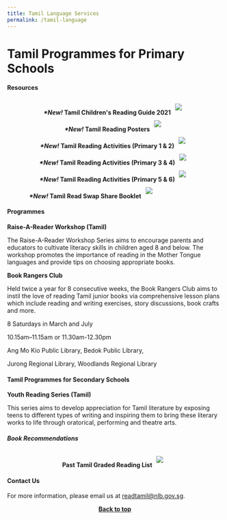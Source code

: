 ```yaml
---
title: Tamil Language Services
permalink: /tamil-language
---
```

# Tamil Programmes for Primary Schools

#### Resources
<div class="wrapper" style="width: 100%;">
<div class="container" style="display: flex; margin: auto; align-content: flex-start; width: inherit; flex-wrap: wrap">  
		<div class="image-container" style="margin: auto;">
			<b><i>*New!</i> Tamil Children's Reading Guide 2021</b><a href="/files/primary-book-recommendations/Tamil-Childrens-Reading-Guide-2021-compressed.PDF"><img src="/images/recommendationsprimary/tamil-childrens-reading-guide-21.png" style="max-width: 24rem; padding: 10px; margin:auto;"></a>
	</div>
	<div class="image-container" style="margin: auto;">
			<b><i>*New!</i> Tamil Reading Posters</b><a href="https://drive.google.com/file/d/12l215dOzaYIr_KpumoKPM765VUfeh2mq/view?usp=drivesdk"><img src="/images/mtl-tamil/Tamil_ReadingPosters.png" style="max-width: 24rem; padding: 10px; margin:auto;"></a>
	</div>
	<div class="image-container" style="margin: auto;">
			<b><i>*New!</i> Tamil Reading Activities (Primary 1 & 2)</b><a href="/files/mtl-tamil/Tamil_ReadingActivitiesP1_P2.PDF"><img src="/images/mtl-tamil/Tamil_ReadingActivitiesP1_P2.png" style="max-width: 24rem; padding: 10px; margin:auto;"></a>
	</div>
	<div class="image-container" style="margin: auto;">
			<b><i>*New!</i> Tamil Reading Activities (Primary 3 & 4)</b><a href="/files/mtl-tamil/Tamil_ReadingActivitiesP3_P4.PDF"><img src="/images/mtl-tamil/Tamil_ReadingActivitiesP3_P4.png" style="max-width: 24rem; padding: 10px; margin:auto;"></a>
	</div>
		<div class="image-container" style="margin: auto;">
			<b><i>*New!</i> Tamil Reading Activities (Primary 5 & 6)</b><a href="/files/mtl-tamil/Tamil_ReadingActivitiesP5_P6.PDF"><img src="/images/mtl-tamil/Tamil_ReadingActivitiesP5_P6.png" style="max-width: 24rem; padding: 10px; margin:auto;"></a>
	</div>
	<div class="image-container" style="margin: auto;">
			<b><i>*New!</i> Tamil Read Swap Share Booklet</b><a href="/files/mtl-tamil/Tamil_ReadSwapShareBooklet.PDF"><img src="/images/mtl-tamil/Tamil_ReadSwapShare.png" style="max-width: 24rem; padding: 10px; margin:auto;"></a>
	</div>
	<div class="image-container" style="margin: auto;">
		</div>
	</div>
	</div>
		
#### Programmes

**Raise-A-Reader Workshop (Tamil)**

The Raise-A-Reader Workshop Series aims to encourage parents and educators to cultivate literacy skills in children aged 8 and below. The workshop promotes the importance of reading in the Mother Tongue languages and provide tips on choosing appropriate books.

**Book Rangers Club**

Held twice a year for 8 consecutive weeks, the Book Rangers Club aims to instil the love of reading Tamil junior books via comprehensive lesson plans which include reading and writing exercises, story discussions, book crafts and more.

8 Saturdays in March and July

10.15am–11.15am or 11.30am-12.30pm

Ang Mo Kio Public Library, Bedok Public Library,

Jurong Regional Library, Woodlands Regional Library

#### Tamil Programmes for Secondary Schools

**Youth Reading Series (Tamil)**

This series aims to develop appreciation for Tamil literature by exposing teens to different types of writing and inspiring them to bring these literary works to life through oratorical, performing and theatre arts.

##### **Book Recommendations**
<div class="wrapper" style="width: 100%;">
<div class="container" style="display: flex; margin: auto; align-content: flex-start; width: inherit; flex-wrap: wrap">  
		<div class="image-container" style="margin: auto;">
		<b>Past Tamil Graded Reading List</b><a href="/images/recommendationsprimary/NLB-Tamil-Graded-Reading-List-Pri.PDF"><img src="/images/recommendationsprimary/NLB-Tamil-Graded-Reading-List-cover.png" style="max-width: 25.2rem; padding: 10px; margin:auto;"></a>
	</div>
	</div>
	</div>
	
#### Contact Us
For more information, please email us at readtamil@nlb.gov.sg.
<p style="text-align: center;"><b><a href="#top">Back to top</a></b></p>